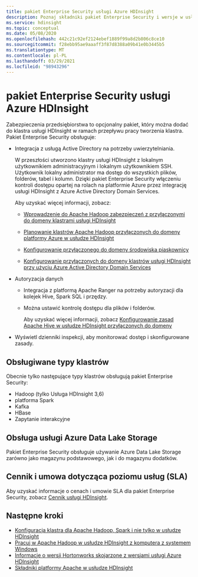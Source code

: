```yaml
---
title: pakiet Enterprise Security usługi Azure HDInsight
description: Poznaj składniki pakiet Enterprise Security i wersje w usłudze Azure HDInsight.
ms.service: hdinsight
ms.topic: conceptual
ms.date: 05/08/2020
ms.openlocfilehash: 442c21c92ef2124ebef1889f99a8d2b806c8ce10
ms.sourcegitcommit: f28ebb95ae9aaaff3f87d8388a09b41e0b3445b5
ms.translationtype: MT
ms.contentlocale: pl-PL
ms.lasthandoff: 03/29/2021
ms.locfileid: "98943296"
---
```

# <a name="enterprise-security-package-for-azure-hdinsight"></a>pakiet Enterprise Security usługi Azure HDInsight

Zabezpieczenia przedsiębiorstwa to opcjonalny pakiet, który można dodać do klastra usługi HDInsight w ramach przepływu pracy tworzenia klastra. Pakiet Enterprise Security obsługuje:

* Integracja z usługą Active Directory na potrzeby uwierzytelniania.

    W przeszłości utworzono klastry usługi HDInsight z lokalnym użytkownikiem administracyjnym i lokalnym użytkownikiem SSH. Użytkownik lokalny administrator ma dostęp do wszystkich plików, folderów, tabel i kolumn.  Dzięki pakiet Enterprise Security włączeniu kontroli dostępu opartej na rolach na platformie Azure przez integrację usługi HDInsight z Azure Active Directory Domain Services.

    Aby uzyskać więcej informacji, zobacz:

    * [Wprowadzenie do Apache Hadoop zabezpieczeń z przyłączonymi do domeny klastrami usługi HDInsight](./domain-joined/hdinsight-security-overview.md)

    * [Planowanie klastrów Apache Hadoop przyłączonych do domeny platformy Azure w usłudze HDInsight](./domain-joined/apache-domain-joined-architecture.md)

    * [Konfigurowanie przyłączonego do domeny środowiska piaskownicy](./domain-joined/apache-domain-joined-configure-using-azure-adds.md)

    * [Konfigurowanie przyłączonych do domeny klastrów usługi HDInsight przy użyciu Azure Active Directory Domain Services](./domain-joined/apache-domain-joined-configure-using-azure-adds.md)

* Autoryzacja danych

  * Integracja z platformą Apache Ranger na potrzeby autoryzacji dla kolejek Hive, Spark SQL i przędzy.
  * Można ustawić kontrolę dostępu dla plików i folderów.

    Aby uzyskać więcej informacji, zobacz [Konfigurowanie zasad Apache Hive w usłudze HDInsight przyłączonych do domeny](./domain-joined/apache-domain-joined-run-hive.md)

* Wyświetl dzienniki inspekcji, aby monitorować dostęp i skonfigurowane zasady.

## <a name="supported-cluster-types"></a>Obsługiwane typy klastrów

Obecnie tylko następujące typy klastrów obsługują pakiet Enterprise Security:

* Hadoop (tylko Usługa HDInsight 3,6)
* platforma Spark
* Kafka
* HBase
* Zapytanie interakcyjne

## <a name="support-for-azure-data-lake-storage"></a>Obsługa usługi Azure Data Lake Storage

Pakiet Enterprise Security obsługuje używanie Azure Data Lake Storage zarówno jako magazynu podstawowego, jak i do magazynu dodatków.

## <a name="pricing-and-service-level-agreement-sla"></a>Cennik i umowa dotycząca poziomu usług (SLA)

Aby uzyskać informacje o cenach i umowie SLA dla pakiet Enterprise Security, zobacz [Cennik usługi HDInsight](https://azure.microsoft.com/pricing/details/hdinsight/).

## <a name="next-steps"></a>Następne kroki

* [Konfiguracja klastra dla Apache Hadoop, Spark i nie tylko w usłudze HDInsight](hdinsight-hadoop-provision-linux-clusters.md)
* [Pracuj w Apache Hadoop w usłudze HDInsight z komputera z systemem Windows](hdinsight-hadoop-windows-tools.md)
* [Informacje o wersji Hortonworks skojarzone z wersjami usługi Azure HDInsight](./hortonworks-release-notes.md)
* [Składniki platformy Apache w usłudze HDInsight](./hdinsight-component-versioning.md)